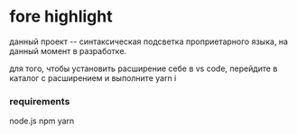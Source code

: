 # fore highlight

данный проект -- синтаксическая подсветка проприетарного языка, на данный момент в разработке.

для того, чтобы установить расширение себе в vs code, перейдите в каталог с расширением и выполните yarn i 

### requirements
node.js
npm
yarn
